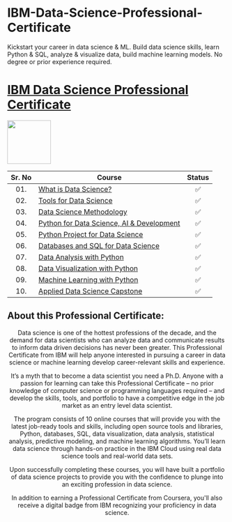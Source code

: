 # IBM-Data-Science-Professional-Certificate
 Kickstart your career in data science & ML. Build data science skills, learn Python & SQL, analyze & visualize data, build machine learning models. No degree or prior experience required.


# [IBM Data Science Professional Certificate](https://www.coursera.org/professional-certificates/ibm-data-science)

<img height="100" src="https://user-images.githubusercontent.com/67054356/132362689-31859a26-5d52-4eff-a4c4-ee6a8fd2f16c.png">

| Sr. No | Course                                                               |Status|
|:------:|----------------------------------------------------------------------------|:--:|
| 01.     | [What is Data Science?](https://github.com/ndohvich/IBM-Data-Science-Professional-Certificate/blob/main/certificates/01-What%20is%20Data%20Science.pdf)|✅|
| 02.     | [Tools for Data Science](https://github.com/AI-MOO/IBM-Data-Science-Professional-Certificate/tree/master/02-Tools%20for%20Data%20Science)|✅|
| 03.     | [Data Science Methodology](https://github.com/AI-MOO/IBM-Data-Science-Professional-Certificate/tree/master/03-Data%20Science%20Methodology)|✅|
| 04.     | [Python for Data Science, AI & Development](https://github.com/AI-MOO/IBM-Data-Science-Professional-Certificate/tree/master/04-Python%20for%20Data%20Science%2C%20AI%20%26%20Development)|✅|
| 05.     | [Python Project for Data Science](https://github.com/AI-MOO/IBM-Data-Science-Professional-Certificate/tree/master/05-Python%20Project%20for%20Data%20Science)|✅|   
| 06.     | [Databases and SQL for Data Science](https://github.com/AI-MOO/IBM-Data-Science-Professional-Certificate/tree/master/06-Databases%20and%20SQL%20for%20Data%20Science%20with%20Python) 									    |✅|
| 07.     | [Data Analysis with Python](https://github.com/AI-MOO/IBM-Data-Science-Professional-Certificate/tree/master/07-Data%20Analysis%20with%20Python)                   							|✅|
| 08.     | [Data Visualization with Python](https://github.com/AI-MOO/IBM-Data-Science-Professional-Certificate/tree/master/08-Data%20Visualization%20with%20Python)         								  |✅|
| 09.     | [Machine Learning with Python](https://github.com/AI-MOO/IBM-Data-Science-Professional-Certificate/tree/master/09-Machine%20Learning%20with%20Python)             							  |✅|
| 10.     | [Applied Data Science Capstone](https://github.com/AI-MOO/IBM-Data-Science-Professional-Certificate/tree/master/10-Applied%20Data%20Science%20Capstone)           								  |✅|



## About this Professional Certificate:
<center>Data science is one of the hottest professions of the decade, and the demand for data scientists who can analyze data and communicate results to inform data driven decisions has never been greater. This Professional Certificate from IBM will help anyone interested in pursuing a career in data science or machine learning develop career-relevant skills and experience. 

It’s a myth that to become a data scientist you need a Ph.D. Anyone with a passion for learning can take this Professional Certificate – no prior knowledge of computer science or programming languages required – and develop the skills, tools, and portfolio to have a competitive edge in the job market as an entry level data scientist.

The program consists of 10 online courses that will provide you with the latest job-ready tools and skills, including open source tools and libraries, Python, databases, SQL, data visualization, data analysis, statistical analysis, predictive modeling, and machine learning algorithms. You’ll learn data science through hands-on practice in the IBM Cloud using real data science tools and real-world data sets.

Upon successfully completing these courses, you will have built a portfolio of data science projects to provide you with the confidence to plunge into an exciting profession in data science.

In addition to earning a Professional Certificate from Coursera, you'll also receive a digital badge from IBM recognizing your proficiency in data science. 
</center>
